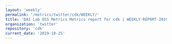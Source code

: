 ```yaml
---
layout: 'weekly'
permalink: '/metrics/twitter/cdk/WEEKLY/'
title: 'DAI Lab OSS Metrics Metrics report for cdk | WEEKLY-REPORT-2019-10-25'
organization: 'twitter'
repository: 'cdk'
current_date: '2019-10-25'
---
```

